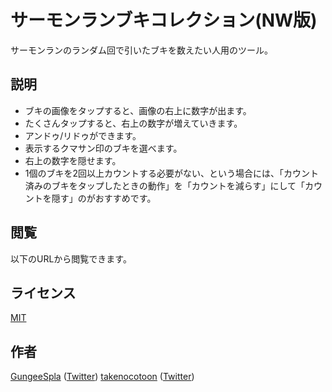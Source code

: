 サーモンランブキコレクション(NW版)
====

サーモンランのランダム回で引いたブキを数えたい人用のツール。

## 説明

- ブキの画像をタップすると、画像の右上に数字が出ます。
- たくさんタップすると、右上の数字が増えていきます。
- アンドゥ/リドゥができます。
- 表示するクマサン印のブキを選べます。
- 右上の数字を隠せます。
- 1個のブキを2回以上カウントする必要がない、という場合には、「カウント済みのブキをタップしたときの動作」を「カウントを減らす」にして「カウントを隠す」のがおすすめです。

## 閲覧

以下のURLから閲覧できます。  
[]()

## ライセンス

[MIT](https://github.com/takenocotoon/collection_of_weapons_nw/blob/main/LICENSE)

## 作者

[GungeeSpla](https://github.com/GungeeSpla) ([Twitter](https://twitter.com/GungeeSpla))
[takenocotoon](https://github.com/takenocotoon) ([Twitter](https://twitter.com/takenocotoon))